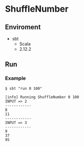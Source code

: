 # ShuffleNumber


## Enviroment
- sbt
    - Scala
    - 2.12.2

## Run
### Example
```$ sbt "run 0 100"```

```
[info] Running ShuffleNumber 0 100
INPUT => 2
------------
8
11
------------
INPUT => 3
------------
9
37
95
```

